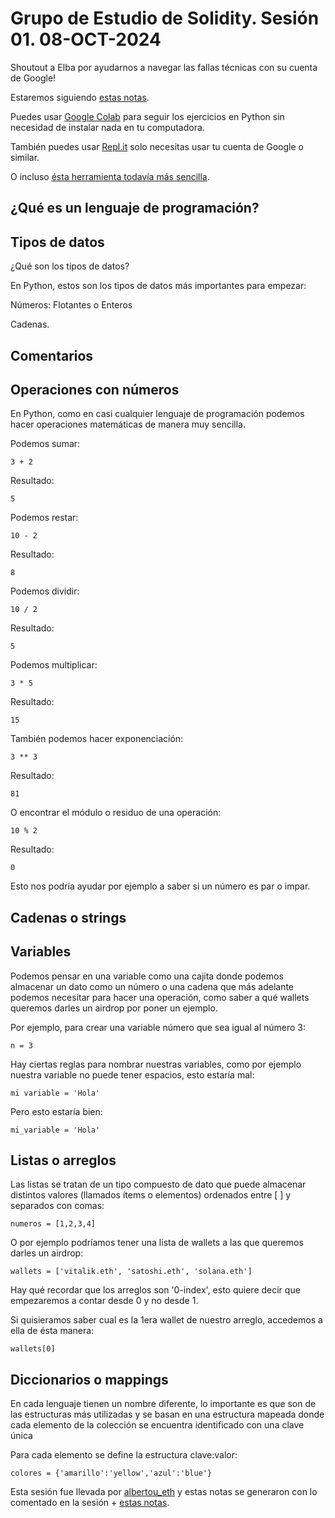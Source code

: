 # Grupo de Estudio de Solidity. Sesión 01. 08-OCT-2024

Shoutout a Elba por ayudarnos a navegar las fallas técnicas con su cuenta de Google!

Estaremos siguiendo [estas notas](https://docs.hektorprofe.net/python/).

Puedes usar [Google Colab](https://colab.research.google.com/) para seguir los ejercicios en Python sin necesidad de instalar nada en tu computadora.

También puedes usar [Repl.it](https://replit.com/@replit/Python) solo necesitas usar tu cuenta de Google o similar.

O incluso [ésta herramienta todavía más sencilla](https://www.pythonmorsels.com/repl/).

## ¿Qué es un lenguaje de programación?

## Tipos de datos

¿Qué son los tipos de datos?

En Python, estos son los tipos de datos más importantes para empezar:

Números: Flotantes o Enteros

Cadenas.

## Comentarios

## Operaciones con números

En Python, como en casi cualquier lenguaje de programación podemos hacer operaciones matemáticas de manera muy sencilla.

Podemos sumar:

`3 + 2`

Resultado:

`5`

Podemos restar:

`10 - 2`

Resultado:

`8`

Podemos dividir:

`10 / 2`

Resultado:

`5`

Podemos multiplicar:

`3 * 5`

Resultado:

`15`

También podemos hacer exponenciación:

`3 ** 3`

Resultado:

`81`

O encontrar el módulo o residuo de una operación:

`10 % 2`

Resultado:

`0`

Esto nos podría ayudar por ejemplo a saber si un número es par o impar.

## Cadenas o strings

## Variables

Podemos pensar en una variable como una cajita donde podemos almacenar un dato como un número o una cadena que más adelante podemos necesitar para hacer una operación, como saber a qué wallets queremos darles un airdrop por poner un ejemplo.

Por ejemplo, para crear una variable número que sea igual al número 3:

`n = 3`

Hay ciertas reglas para nombrar nuestras variables, como por ejemplo nuestra variable no puede tener espacios, esto estaría mal:

`mi variable = 'Hola'`

Pero esto estaría bien:

`mi_variable = 'Hola'`

## Listas o arreglos

Las listas se tratan de un tipo compuesto de dato que puede almacenar distintos valores (llamados ítems o elementos) ordenados entre [ ] y separados con comas:

`numeros = [1,2,3,4]`

O por ejemplo podríamos tener una lista de wallets a las que queremos darles un airdrop:

`wallets = ['vitalik.eth', 'satoshi.eth', 'solana.eth']`

Hay qué recordar que los arreglos son '0-index', esto quiere decir que empezaremos a contar desde 0 y no desde 1.

Si quisieramos saber cual es la 1era wallet de nuestro arreglo, accedemos a ella de ésta manera:

`wallets[0]`

## Diccionarios o mappings

En cada lenguaje tienen un nombre diferente, lo importante es que son de las estructuras más utilizadas y se basan en una estructura mapeada donde cada elemento de la colección se encuentra identificado con una clave única

Para cada elemento se define la estructura clave:valor:

`colores = {'amarillo':'yellow','azul':'blue'}`

Esta sesión fue llevada por [albertou_eth](https://x.com/albertou_eth) y estas notas se generaron con lo comentado en la sesión + [estas notas](https://docs.hektorprofe.net/python/).
